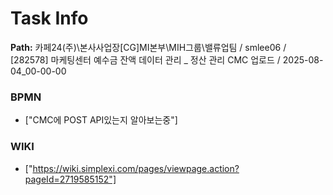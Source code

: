 # Task Info

**Path:** 카페24(주)\본사사업장\[CG]MI본부\MIH그룹\밸류업팀 / smlee06 / [282578] 마케팅센터 예수금 잔액 데이터 관리 _ 정산 관리 CMC 업로드 / 2025-08-04_00-00-00

### BPMN
- ["CMC에 POST API있는지 알아보는중"]

### WIKI
- ["https://wiki.simplexi.com/pages/viewpage.action?pageId=2719585152"]


